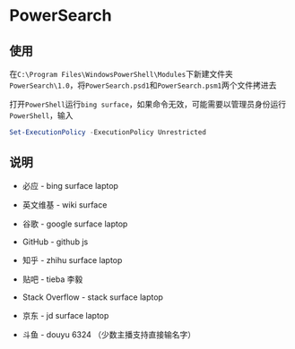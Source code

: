 # PowerSearch

## 使用

在`C:\Program Files\WindowsPowerShell\Modules`下新建文件夹`PowerSearch\1.0`，将`PowerSearch.psd1`和`PowerSearch.psm1`两个文件拷进去

打开`PowerShell`运行`bing surface`，如果命令无效，可能需要以管理员身份运行`PowerShell`，输入
```powershell
Set-ExecutionPolicy -ExecutionPolicy Unrestricted
```

## 说明

* 必应 - bing surface laptop

* 英文维基 - wiki surface

* 谷歌 - google surface laptop

* GitHub - github js

* 知乎 - zhihu surface laptop

* 贴吧 - tieba 李毅

* Stack Overflow - stack surface laptop

* 京东 - jd surface laptop

* 斗鱼 - douyu 6324 （少数主播支持直接输名字）

